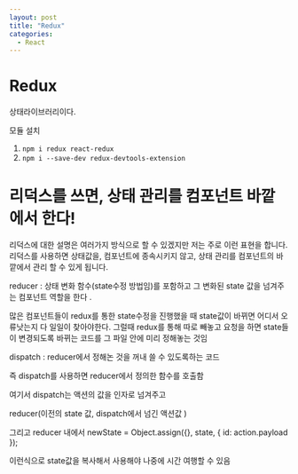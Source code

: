 ```yaml
---
layout: post
title: "Redux"
categories:
  - React
---
```


# Redux

상태라이브러리이다.

모듈 설치

1. `npm i redux react-redux`
2. `npm i --save-dev redux-devtools-extension`

# **리덕스를 쓰면, 상태 관리를 컴포넌트 바깥에서 한다!**

리덕스에 대한 설명은 여러가지 방식으로 할 수 있겠지만 저는 주로 이런 표현을 합니다. 리덕스를 사용하면 상태값을, 컴포넌트에 종속시키지 않고, 상태 관리를 컴포넌트의 바깥에서 관리 할 수 있게 됩니다.

reducer : 상태 변화 함수(state수정 방법임)를 포함하고 그 변화된 state 값을 넘겨주는 컴포넌트 역할을 한다 .

많은 컴포넌트들이 redux를 통한 state수정을 진행했을 때 state값이 바뀌면 어디서 오류낫는지 다 일일이 찾아야한다. 그럴때 redux를 통해 따로 빼놓고 요청을 하면 state들이 변경되도록 바뀌는 코드를 그 파일 안에 미리 정해놓는 것임

dispatch : reducer에서 정해논 것을 꺼내 쓸 수 있도록하는 코드

즉 dispatch를 사용하면 reducer에서 정의한 함수를 호출함

여기서 dispatch는 액션의 값을 인자로 넘겨주고

reducer(이전의 state 값, dispatch에서 넘긴 액션값 )

그리고 reducer 내에서 newState = Object.assign({}, state, { id: action.payload });

이런식으로 state값을 복사해서 사용해야 나중에 시간 여행할 수 있음
